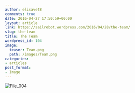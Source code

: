 ```yaml
---
author: elisavet8
comments: true
date: 2016-04-27 17:50:59+00:00
layout: article
link: https://sailrobot.wordpress.com/2016/04/28/the-team/
slug: the-team
title: The Team
wordpress_id: 104
image:
  teaser: Team.png
  path: /images/Team.png
categories:
- articles
post_format:
- Image
---
```


![File_004](https://sailrobot.files.wordpress.com/2016/04/file_004.jpeg)
